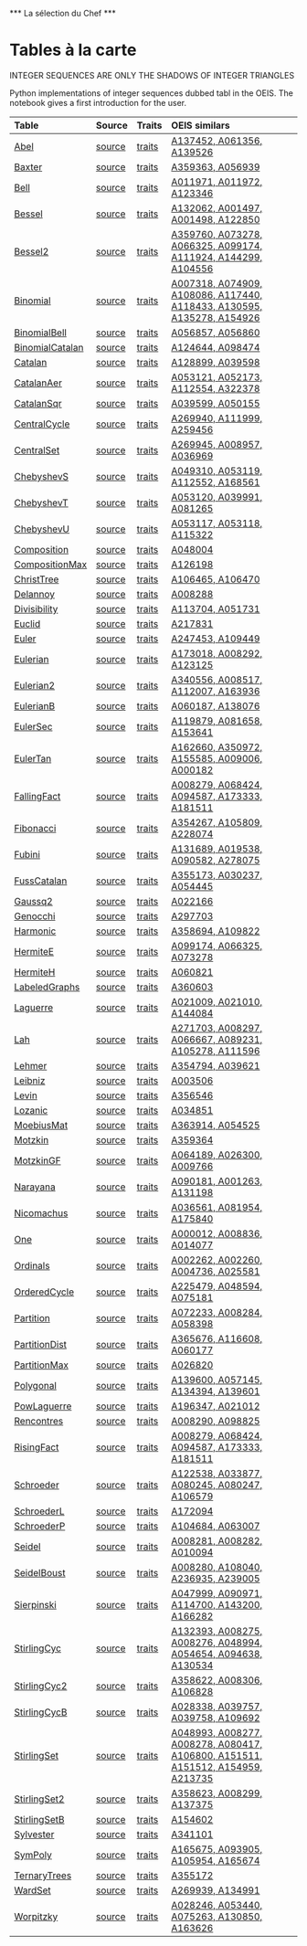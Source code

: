 
*** La sélection du Chef ***

# Tables à la carte

INTEGER SEQUENCES ARE ONLY THE SHADOWS OF INTEGER TRIANGLES

Python implementations of integer sequences dubbed tabl in the OEIS.
The notebook gives a first introduction for the user.


| Table |  Source | Traits   |  OEIS similars |
| :---  | :---    | :---     |  :---          |
| [Abel](https://github.com/PeterLuschny/tabl/blob/main/data/md/Abel.md) | [source](https://github.com/PeterLuschny/tabl/blob/main/src/Abel.py) | [traits](https://luschny.de/math/oeis/Abel.html) | [A137452, A061356, A139526](https://oeis.org/search?q=%7Cid%3AA137452%7Cid%3AA061356%7Cid%3AA139526) |
| [Baxter](https://github.com/PeterLuschny/tabl/blob/main/data/md/Baxter.md) | [source](https://github.com/PeterLuschny/tabl/blob/main/src/Baxter.py) | [traits](https://luschny.de/math/oeis/Baxter.html) | [A359363, A056939](https://oeis.org/search?q=%7Cid%3AA359363%7Cid%3AA056939) |
| [Bell](https://github.com/PeterLuschny/tabl/blob/main/data/md/Bell.md) | [source](https://github.com/PeterLuschny/tabl/blob/main/src/Bell.py) | [traits](https://luschny.de/math/oeis/Bell.html) | [A011971, A011972, A123346](https://oeis.org/search?q=%7Cid%3AA011971%7Cid%3AA011972%7Cid%3AA123346) |
| [Bessel](https://github.com/PeterLuschny/tabl/blob/main/data/md/Bessel.md) | [source](https://github.com/PeterLuschny/tabl/blob/main/src/Bessel.py) | [traits](https://luschny.de/math/oeis/Bessel.html) | [A132062, A001497, A001498, A122850](https://oeis.org/search?q=%7Cid%3AA132062%7Cid%3AA001497%7Cid%3AA001498%7Cid%3AA122850) |
| [Bessel2](https://github.com/PeterLuschny/tabl/blob/main/data/md/Bessel2.md) | [source](https://github.com/PeterLuschny/tabl/blob/main/src/Bessel2.py) | [traits](https://luschny.de/math/oeis/Bessel2.html) | [A359760, A073278, A066325, A099174, A111924, A144299, A104556](https://oeis.org/search?q=%7Cid%3AA359760%7Cid%3AA073278%7Cid%3AA066325%7Cid%3AA099174%7Cid%3AA111924%7Cid%3AA144299%7Cid%3AA104556) |
| [Binomial](https://github.com/PeterLuschny/tabl/blob/main/data/md/Binomial.md) | [source](https://github.com/PeterLuschny/tabl/blob/main/src/Binomial.py) | [traits](https://luschny.de/math/oeis/Binomial.html) | [A007318, A074909, A108086, A117440, A118433, A130595, A135278, A154926](https://oeis.org/search?q=%7Cid%3AA007318%7Cid%3AA074909%7Cid%3AA108086%7Cid%3AA117440%7Cid%3AA118433%7Cid%3AA130595%7Cid%3AA135278%7Cid%3AA154926) |
| [BinomialBell](https://github.com/PeterLuschny/tabl/blob/main/data/md/BinomialBell.md) | [source](https://github.com/PeterLuschny/tabl/blob/main/src/BinomialBell.py) | [traits](https://luschny.de/math/oeis/BinomialBell.html) | [A056857, A056860](https://oeis.org/search?q=%7Cid%3AA056857%7Cid%3AA056860) |
| [BinomialCatalan](https://github.com/PeterLuschny/tabl/blob/main/data/md/BinomialCatalan.md) | [source](https://github.com/PeterLuschny/tabl/blob/main/src/BinomialCatalan.py) | [traits](https://luschny.de/math/oeis/BinomialCatalan.html) | [A124644, A098474](https://oeis.org/search?q=%7Cid%3AA124644%7Cid%3AA098474) |
| [Catalan](https://github.com/PeterLuschny/tabl/blob/main/data/md/Catalan.md) | [source](https://github.com/PeterLuschny/tabl/blob/main/src/Catalan.py) | [traits](https://luschny.de/math/oeis/Catalan.html) | [A128899, A039598](https://oeis.org/search?q=%7Cid%3AA128899%7Cid%3AA039598) |
| [CatalanAer](https://github.com/PeterLuschny/tabl/blob/main/data/md/CatalanAer.md) | [source](https://github.com/PeterLuschny/tabl/blob/main/src/CatalanAer.py) | [traits](https://luschny.de/math/oeis/CatalanAer.html) | [A053121, A052173, A112554, A322378](https://oeis.org/search?q=%7Cid%3AA053121%7Cid%3AA052173%7Cid%3AA112554%7Cid%3AA322378) |
| [CatalanSqr](https://github.com/PeterLuschny/tabl/blob/main/data/md/CatalanSqr.md) | [source](https://github.com/PeterLuschny/tabl/blob/main/src/CatalanSqr.py) | [traits](https://luschny.de/math/oeis/CatalanSqr.html) | [A039599, A050155](https://oeis.org/search?q=%7Cid%3AA039599%7Cid%3AA050155) |
| [CentralCycle](https://github.com/PeterLuschny/tabl/blob/main/data/md/CentralCycle.md) | [source](https://github.com/PeterLuschny/tabl/blob/main/src/CentralCycle.py) | [traits](https://luschny.de/math/oeis/CentralCycle.html) | [A269940, A111999, A259456](https://oeis.org/search?q=%7Cid%3AA269940%7Cid%3AA111999%7Cid%3AA259456) |
| [CentralSet](https://github.com/PeterLuschny/tabl/blob/main/data/md/CentralSet.md) | [source](https://github.com/PeterLuschny/tabl/blob/main/src/CentralSet.py) | [traits](https://luschny.de/math/oeis/CentralSet.html) | [A269945, A008957, A036969](https://oeis.org/search?q=%7Cid%3AA269945%7Cid%3AA008957%7Cid%3AA036969) |
| [ChebyshevS](https://github.com/PeterLuschny/tabl/blob/main/data/md/ChebyshevS.md) | [source](https://github.com/PeterLuschny/tabl/blob/main/src/ChebyshevS.py) | [traits](https://luschny.de/math/oeis/ChebyshevS.html) | [A049310, A053119, A112552, A168561](https://oeis.org/search?q=%7Cid%3AA049310%7Cid%3AA053119%7Cid%3AA112552%7Cid%3AA168561) |
| [ChebyshevT](https://github.com/PeterLuschny/tabl/blob/main/data/md/ChebyshevT.md) | [source](https://github.com/PeterLuschny/tabl/blob/main/src/ChebyshevT.py) | [traits](https://luschny.de/math/oeis/ChebyshevT.html) | [A053120, A039991, A081265](https://oeis.org/search?q=%7Cid%3AA053120%7Cid%3AA039991%7Cid%3AA081265) |
| [ChebyshevU](https://github.com/PeterLuschny/tabl/blob/main/data/md/ChebyshevU.md) | [source](https://github.com/PeterLuschny/tabl/blob/main/src/ChebyshevU.py) | [traits](https://luschny.de/math/oeis/ChebyshevU.html) | [A053117, A053118, A115322](https://oeis.org/search?q=%7Cid%3AA053117%7Cid%3AA053118%7Cid%3AA115322) |
| [Composition](https://github.com/PeterLuschny/tabl/blob/main/data/md/Composition.md) | [source](https://github.com/PeterLuschny/tabl/blob/main/src/Composition.py) | [traits](https://luschny.de/math/oeis/Composition.html) | [A048004](https://oeis.org/search?q=%7Cid%3AA048004) |
| [CompositionMax](https://github.com/PeterLuschny/tabl/blob/main/data/md/CompositionMax.md) | [source](https://github.com/PeterLuschny/tabl/blob/main/src/CompositionMax.py) | [traits](https://luschny.de/math/oeis/CompositionMax.html) | [A126198](https://oeis.org/search?q=%7Cid%3AA126198) |
| [ChristTree](https://github.com/PeterLuschny/tabl/blob/main/data/md/ChristTree.md) | [source](https://github.com/PeterLuschny/tabl/blob/main/src/ChristTree.py) | [traits](https://luschny.de/math/oeis/ChristTree.html) | [A106465, A106470](https://oeis.org/search?q=%7Cid%3AA106465%7Cid%3AA106470) |
| [Delannoy](https://github.com/PeterLuschny/tabl/blob/main/data/md/Delannoy.md) | [source](https://github.com/PeterLuschny/tabl/blob/main/src/Delannoy.py) | [traits](https://luschny.de/math/oeis/Delannoy.html) | [A008288](https://oeis.org/search?q=%7Cid%3AA008288) |
| [Divisibility](https://github.com/PeterLuschny/tabl/blob/main/data/md/Divisibility.md) | [source](https://github.com/PeterLuschny/tabl/blob/main/src/Divisibility.py) | [traits](https://luschny.de/math/oeis/Divisibility.html) | [A113704, A051731](https://oeis.org/search?q=%7Cid%3AA113704%7Cid%3AA051731) |
| [Euclid](https://github.com/PeterLuschny/tabl/blob/main/data/md/Euclid.md) | [source](https://github.com/PeterLuschny/tabl/blob/main/src/Euclid.py) | [traits](https://luschny.de/math/oeis/Euclid.html) | [A217831](https://oeis.org/search?q=%7Cid%3AA217831) |
| [Euler](https://github.com/PeterLuschny/tabl/blob/main/data/md/Euler.md) | [source](https://github.com/PeterLuschny/tabl/blob/main/src/Euler.py) | [traits](https://luschny.de/math/oeis/Euler.html) | [A247453, A109449](https://oeis.org/search?q=%7Cid%3AA247453%7Cid%3AA109449) |
| [Eulerian](https://github.com/PeterLuschny/tabl/blob/main/data/md/Eulerian.md) | [source](https://github.com/PeterLuschny/tabl/blob/main/src/Eulerian.py) | [traits](https://luschny.de/math/oeis/Eulerian.html) | [A173018, A008292, A123125](https://oeis.org/search?q=%7Cid%3AA173018%7Cid%3AA008292%7Cid%3AA123125) |
| [Eulerian2](https://github.com/PeterLuschny/tabl/blob/main/data/md/Eulerian2.md) | [source](https://github.com/PeterLuschny/tabl/blob/main/src/Eulerian2.py) | [traits](https://luschny.de/math/oeis/Eulerian2.html) | [A340556, A008517, A112007, A163936](https://oeis.org/search?q=%7Cid%3AA340556%7Cid%3AA008517%7Cid%3AA112007%7Cid%3AA163936) |
| [EulerianB](https://github.com/PeterLuschny/tabl/blob/main/data/md/EulerianB.md) | [source](https://github.com/PeterLuschny/tabl/blob/main/src/EulerianB.py) | [traits](https://luschny.de/math/oeis/EulerianB.html) | [A060187, A138076](https://oeis.org/search?q=%7Cid%3AA060187%7Cid%3AA138076) |
| [EulerSec](https://github.com/PeterLuschny/tabl/blob/main/data/md/EulerSec.md) | [source](https://github.com/PeterLuschny/tabl/blob/main/src/EulerSec.py) | [traits](https://luschny.de/math/oeis/EulerSec.html) | [A119879, A081658, A153641](https://oeis.org/search?q=%7Cid%3AA119879%7Cid%3AA081658%7Cid%3AA153641) |
| [EulerTan](https://github.com/PeterLuschny/tabl/blob/main/data/md/EulerTan.md) | [source](https://github.com/PeterLuschny/tabl/blob/main/src/EulerTan.py) | [traits](https://luschny.de/math/oeis/EulerTan.html) | [A162660, A350972, A155585, A009006, A000182](https://oeis.org/search?q=%7Cid%3AA162660%7Cid%3AA350972%7Cid%3AA155585%7Cid%3AA009006%7Cid%3AA000182) |
| [FallingFact](https://github.com/PeterLuschny/tabl/blob/main/data/md/FallingFact.md) | [source](https://github.com/PeterLuschny/tabl/blob/main/src/FallingFact.py) | [traits](https://luschny.de/math/oeis/FallingFact.html) | [A008279, A068424, A094587, A173333, A181511](https://oeis.org/search?q=%7Cid%3AA008279%7Cid%3AA068424%7Cid%3AA094587%7Cid%3AA173333%7Cid%3AA181511) |
| [Fibonacci](https://github.com/PeterLuschny/tabl/blob/main/data/md/Fibonacci.md) | [source](https://github.com/PeterLuschny/tabl/blob/main/src/Fibonacci.py) | [traits](https://luschny.de/math/oeis/Fibonacci.html) | [A354267, A105809, A228074](https://oeis.org/search?q=%7Cid%3AA354267%7Cid%3AA105809%7Cid%3AA228074) |
| [Fubini](https://github.com/PeterLuschny/tabl/blob/main/data/md/Fubini.md) | [source](https://github.com/PeterLuschny/tabl/blob/main/src/Fubini.py) | [traits](https://luschny.de/math/oeis/Fubini.html) | [A131689, A019538, A090582, A278075](https://oeis.org/search?q=%7Cid%3AA131689%7Cid%3AA019538%7Cid%3AA090582%7Cid%3AA278075) |
| [FussCatalan](https://github.com/PeterLuschny/tabl/blob/main/data/md/FussCatalan.md) | [source](https://github.com/PeterLuschny/tabl/blob/main/src/FussCatalan.py) | [traits](https://luschny.de/math/oeis/FussCatalan.html) | [A355173, A030237, A054445](https://oeis.org/search?q=%7Cid%3AA355173%7Cid%3AA030237%7Cid%3AA054445) |
| [Gaussq2](https://github.com/PeterLuschny/tabl/blob/main/data/md/Gaussq2.md) | [source](https://github.com/PeterLuschny/tabl/blob/main/src/Gaussq2.py) | [traits](https://luschny.de/math/oeis/Gaussq2.html) | [A022166](https://oeis.org/search?q=%7Cid%3AA022166) |
| [Genocchi](https://github.com/PeterLuschny/tabl/blob/main/data/md/Genocchi.md) | [source](https://github.com/PeterLuschny/tabl/blob/main/src/Genocchi.py) | [traits](https://luschny.de/math/oeis/Genocchi.html) | [A297703](https://oeis.org/search?q=%7Cid%3AA297703) |
| [Harmonic](https://github.com/PeterLuschny/tabl/blob/main/data/md/Harmonic.md) | [source](https://github.com/PeterLuschny/tabl/blob/main/src/Harmonic.py) | [traits](https://luschny.de/math/oeis/Harmonic.html) | [A358694, A109822](https://oeis.org/search?q=%7Cid%3AA358694%7Cid%3AA109822) |
| [HermiteE](https://github.com/PeterLuschny/tabl/blob/main/data/md/HermiteE.md) | [source](https://github.com/PeterLuschny/tabl/blob/main/src/HermiteE.py) | [traits](https://luschny.de/math/oeis/HermiteE.html) | [A099174, A066325, A073278](https://oeis.org/search?q=%7Cid%3AA099174%7Cid%3AA066325%7Cid%3AA073278) |
| [HermiteH](https://github.com/PeterLuschny/tabl/blob/main/data/md/HermiteH.md) | [source](https://github.com/PeterLuschny/tabl/blob/main/src/HermiteH.py) | [traits](https://luschny.de/math/oeis/HermiteH.html) | [A060821](https://oeis.org/search?q=%7Cid%3AA060821) |
| [LabeledGraphs](https://github.com/PeterLuschny/tabl/blob/main/data/md/LabeledGraphs.md) | [source](https://github.com/PeterLuschny/tabl/blob/main/src/LabeledGraphs.py) | [traits](https://luschny.de/math/oeis/LabeledGraphs.html) | [A360603](https://oeis.org/search?q=%7Cid%3AA360603) |
| [Laguerre](https://github.com/PeterLuschny/tabl/blob/main/data/md/Laguerre.md) | [source](https://github.com/PeterLuschny/tabl/blob/main/src/Laguerre.py) | [traits](https://luschny.de/math/oeis/Laguerre.html) | [A021009, A021010, A144084](https://oeis.org/search?q=%7Cid%3AA021009%7Cid%3AA021010%7Cid%3AA144084) |
| [Lah](https://github.com/PeterLuschny/tabl/blob/main/data/md/Lah.md) | [source](https://github.com/PeterLuschny/tabl/blob/main/src/Lah.py) | [traits](https://luschny.de/math/oeis/Lah.html) | [A271703, A008297, A066667, A089231, A105278, A111596](https://oeis.org/search?q=%7Cid%3AA271703%7Cid%3AA008297%7Cid%3AA066667%7Cid%3AA089231%7Cid%3AA105278%7Cid%3AA111596) |
| [Lehmer](https://github.com/PeterLuschny/tabl/blob/main/data/md/Lehmer.md) | [source](https://github.com/PeterLuschny/tabl/blob/main/src/Lehmer.py) | [traits](https://luschny.de/math/oeis/Lehmer.html) | [A354794, A039621](https://oeis.org/search?q=%7Cid%3AA354794%7Cid%3AA039621) |
| [Leibniz](https://github.com/PeterLuschny/tabl/blob/main/data/md/Leibniz.md) | [source](https://github.com/PeterLuschny/tabl/blob/main/src/Leibniz.py) | [traits](https://luschny.de/math/oeis/Leibniz.html) | [A003506](https://oeis.org/search?q=%7Cid%3AA003506) |
| [Levin](https://github.com/PeterLuschny/tabl/blob/main/data/md/Levin.md) | [source](https://github.com/PeterLuschny/tabl/blob/main/src/Levin.py) | [traits](https://luschny.de/math/oeis/Levin.html) | [A356546](https://oeis.org/search?q=%7Cid%3AA356546) |
| [Lozanic](https://github.com/PeterLuschny/tabl/blob/main/data/md/Lozanic.md) | [source](https://github.com/PeterLuschny/tabl/blob/main/src/Lozanic.py) | [traits](https://luschny.de/math/oeis/Lozanic.html) | [A034851](https://oeis.org/search?q=%7Cid%3AA034851) |
| [MoebiusMat](https://github.com/PeterLuschny/tabl/blob/main/data/md/MoebiusMat.md) | [source](https://github.com/PeterLuschny/tabl/blob/main/src/MoebiusMat.py) | [traits](https://luschny.de/math/oeis/MoebiusMat.html) | [A363914, A054525](https://oeis.org/search?q=%7Cid%3AA363914%7Cid%3AA054525) |
| [Motzkin](https://github.com/PeterLuschny/tabl/blob/main/data/md/Motzkin.md) | [source](https://github.com/PeterLuschny/tabl/blob/main/src/Motzkin.py) | [traits](https://luschny.de/math/oeis/Motzkin.html) | [A359364](https://oeis.org/search?q=%7Cid%3AA359364) |
| [MotzkinGF](https://github.com/PeterLuschny/tabl/blob/main/data/md/MotzkinGF.md) | [source](https://github.com/PeterLuschny/tabl/blob/main/src/MotzkinGF.py) | [traits](https://luschny.de/math/oeis/MotzkinGF.html) | [A064189, A026300, A009766](https://oeis.org/search?q=%7Cid%3AA064189%7Cid%3AA026300%7Cid%3AA009766) |
| [Narayana](https://github.com/PeterLuschny/tabl/blob/main/data/md/Narayana.md) | [source](https://github.com/PeterLuschny/tabl/blob/main/src/Narayana.py) | [traits](https://luschny.de/math/oeis/Narayana.html) | [A090181, A001263, A131198](https://oeis.org/search?q=%7Cid%3AA090181%7Cid%3AA001263%7Cid%3AA131198) |
| [Nicomachus](https://github.com/PeterLuschny/tabl/blob/main/data/md/Nicomachus.md) | [source](https://github.com/PeterLuschny/tabl/blob/main/src/Nicomachus.py) | [traits](https://luschny.de/math/oeis/Nicomachus.html) | [A036561, A081954, A175840](https://oeis.org/search?q=%7Cid%3AA036561%7Cid%3AA081954%7Cid%3AA175840) |
| [One](https://github.com/PeterLuschny/tabl/blob/main/data/md/One.md) | [source](https://github.com/PeterLuschny/tabl/blob/main/src/One.py) | [traits](https://luschny.de/math/oeis/One.html) | [A000012, A008836, A014077](https://oeis.org/search?q=%7Cid%3AA000012%7Cid%3AA008836%7Cid%3AA014077) |
| [Ordinals](https://github.com/PeterLuschny/tabl/blob/main/data/md/Ordinals.md) | [source](https://github.com/PeterLuschny/tabl/blob/main/src/Ordinals.py) | [traits](https://luschny.de/math/oeis/Ordinals.html) | [A002262, A002260, A004736, A025581](https://oeis.org/search?q=%7Cid%3AA002262%7Cid%3AA002260%7Cid%3AA004736%7Cid%3AA025581) |
| [OrderedCycle](https://github.com/PeterLuschny/tabl/blob/main/data/md/OrderedCycle.md) | [source](https://github.com/PeterLuschny/tabl/blob/main/src/OrderedCycle.py) | [traits](https://luschny.de/math/oeis/OrderedCycle.html) | [A225479, A048594, A075181](https://oeis.org/search?q=%7Cid%3AA225479%7Cid%3AA048594%7Cid%3AA075181) |
| [Partition](https://github.com/PeterLuschny/tabl/blob/main/data/md/Partition.md) | [source](https://github.com/PeterLuschny/tabl/blob/main/src/Partition.py) | [traits](https://luschny.de/math/oeis/Partition.html) | [A072233, A008284, A058398](https://oeis.org/search?q=%7Cid%3AA072233%7Cid%3AA008284%7Cid%3AA058398) |
| [PartitionDist](https://github.com/PeterLuschny/tabl/blob/main/data/md/PartitionDist.md) | [source](https://github.com/PeterLuschny/tabl/blob/main/src/PartitionDist.py) | [traits](https://luschny.de/math/oeis/PartitionDist.html) | [A365676, A116608, A060177](https://oeis.org/search?q=%7Cid%3AA365676%7Cid%3AA116608%7Cid%3AA060177) |
| [PartitionMax](https://github.com/PeterLuschny/tabl/blob/main/data/md/PartitionMax.md) | [source](https://github.com/PeterLuschny/tabl/blob/main/src/PartitionMax.py) | [traits](https://luschny.de/math/oeis/PartitionMax.html) | [A026820](https://oeis.org/search?q=%7Cid%3AA026820) |
| [Polygonal](https://github.com/PeterLuschny/tabl/blob/main/data/md/Polygonal.md) | [source](https://github.com/PeterLuschny/tabl/blob/main/src/Polygonal.py) | [traits](https://luschny.de/math/oeis/Polygonal.html) | [A139600, A057145, A134394, A139601](https://oeis.org/search?q=%7Cid%3AA139600%7Cid%3AA057145%7Cid%3AA134394%7Cid%3AA139601) |
| [PowLaguerre](https://github.com/PeterLuschny/tabl/blob/main/data/md/PowLaguerre.md) | [source](https://github.com/PeterLuschny/tabl/blob/main/src/PowLaguerre.py) | [traits](https://luschny.de/math/oeis/PowLaguerre.html) | [A196347, A021012](https://oeis.org/search?q=%7Cid%3AA196347%7Cid%3AA021012) |
| [Rencontres](https://github.com/PeterLuschny/tabl/blob/main/data/md/Rencontres.md) | [source](https://github.com/PeterLuschny/tabl/blob/main/src/Rencontres.py) | [traits](https://luschny.de/math/oeis/Rencontres.html) | [A008290, A098825](https://oeis.org/search?q=%7Cid%3AA008290%7Cid%3AA098825) |
| [RisingFact](https://github.com/PeterLuschny/tabl/blob/main/data/md/RisingFact.md) | [source](https://github.com/PeterLuschny/tabl/blob/main/src/RisingFact.py) | [traits](https://luschny.de/math/oeis/RisingFact.html) | [A008279, A068424, A094587, A173333, A181511](https://oeis.org/search?q=%7Cid%3AA008279%7Cid%3AA068424%7Cid%3AA094587%7Cid%3AA173333%7Cid%3AA181511) |
| [Schroeder](https://github.com/PeterLuschny/tabl/blob/main/data/md/Schroeder.md) | [source](https://github.com/PeterLuschny/tabl/blob/main/src/Schroeder.py) | [traits](https://luschny.de/math/oeis/Schroeder.html) | [A122538, A033877, A080245, A080247, A106579](https://oeis.org/search?q=%7Cid%3AA122538%7Cid%3AA033877%7Cid%3AA080245%7Cid%3AA080247%7Cid%3AA106579) |
| [SchroederL](https://github.com/PeterLuschny/tabl/blob/main/data/md/SchroederL.md) | [source](https://github.com/PeterLuschny/tabl/blob/main/src/SchroederL.py) | [traits](https://luschny.de/math/oeis/SchroederL.html) | [A172094](https://oeis.org/search?q=%7Cid%3AA172094) |
| [SchroederP](https://github.com/PeterLuschny/tabl/blob/main/data/md/SchroederP.md) | [source](https://github.com/PeterLuschny/tabl/blob/main/src/SchroederP.py) | [traits](https://luschny.de/math/oeis/SchroederP.html) | [A104684, A063007](https://oeis.org/search?q=%7Cid%3AA104684%7Cid%3AA063007) |
| [Seidel](https://github.com/PeterLuschny/tabl/blob/main/data/md/Seidel.md) | [source](https://github.com/PeterLuschny/tabl/blob/main/src/Seidel.py) | [traits](https://luschny.de/math/oeis/Seidel.html) | [A008281, A008282, A010094](https://oeis.org/search?q=%7Cid%3AA008281%7Cid%3AA008282%7Cid%3AA010094) |
| [SeidelBoust](https://github.com/PeterLuschny/tabl/blob/main/data/md/SeidelBoust.md) | [source](https://github.com/PeterLuschny/tabl/blob/main/src/SeidelBoust.py) | [traits](https://luschny.de/math/oeis/SeidelBoust.html) | [A008280, A108040, A236935, A239005](https://oeis.org/search?q=%7Cid%3AA008280%7Cid%3AA108040%7Cid%3AA236935%7Cid%3AA239005) |
| [Sierpinski](https://github.com/PeterLuschny/tabl/blob/main/data/md/Sierpinski.md) | [source](https://github.com/PeterLuschny/tabl/blob/main/src/Sierpinski.py) | [traits](https://luschny.de/math/oeis/Sierpinski.html) | [A047999, A090971, A114700, A143200, A166282](https://oeis.org/search?q=%7Cid%3AA047999%7Cid%3AA090971%7Cid%3AA114700%7Cid%3AA143200%7Cid%3AA166282) |
| [StirlingCyc](https://github.com/PeterLuschny/tabl/blob/main/data/md/StirlingCyc.md) | [source](https://github.com/PeterLuschny/tabl/blob/main/src/StirlingCyc.py) | [traits](https://luschny.de/math/oeis/StirlingCyc.html) | [A132393, A008275, A008276, A048994, A054654, A094638, A130534](https://oeis.org/search?q=%7Cid%3AA132393%7Cid%3AA008275%7Cid%3AA008276%7Cid%3AA048994%7Cid%3AA054654%7Cid%3AA094638%7Cid%3AA130534) |
| [StirlingCyc2](https://github.com/PeterLuschny/tabl/blob/main/data/md/StirlingCyc2.md) | [source](https://github.com/PeterLuschny/tabl/blob/main/src/StirlingCyc2.py) | [traits](https://luschny.de/math/oeis/StirlingCyc2.html) | [A358622, A008306, A106828](https://oeis.org/search?q=%7Cid%3AA358622%7Cid%3AA008306%7Cid%3AA106828) |
| [StirlingCycB](https://github.com/PeterLuschny/tabl/blob/main/data/md/StirlingCycB.md) | [source](https://github.com/PeterLuschny/tabl/blob/main/src/StirlingCycB.py) | [traits](https://luschny.de/math/oeis/StirlingCycB.html) | [A028338, A039757, A039758, A109692](https://oeis.org/search?q=%7Cid%3AA028338%7Cid%3AA039757%7Cid%3AA039758%7Cid%3AA109692) |
| [StirlingSet](https://github.com/PeterLuschny/tabl/blob/main/data/md/StirlingSet.md) | [source](https://github.com/PeterLuschny/tabl/blob/main/src/StirlingSet.py) | [traits](https://luschny.de/math/oeis/StirlingSet.html) | [A048993, A008277, A008278, A080417, A106800, A151511, A151512, A154959, A213735](https://oeis.org/search?q=%7Cid%3AA048993%7Cid%3AA008277%7Cid%3AA008278%7Cid%3AA080417%7Cid%3AA106800%7Cid%3AA151511%7Cid%3AA151512%7Cid%3AA154959%7Cid%3AA213735) |
| [StirlingSet2](https://github.com/PeterLuschny/tabl/blob/main/data/md/StirlingSet2.md) | [source](https://github.com/PeterLuschny/tabl/blob/main/src/StirlingSet2.py) | [traits](https://luschny.de/math/oeis/StirlingSet2.html) | [A358623, A008299, A137375](https://oeis.org/search?q=%7Cid%3AA358623%7Cid%3AA008299%7Cid%3AA137375) |
| [StirlingSetB](https://github.com/PeterLuschny/tabl/blob/main/data/md/StirlingSetB.md) | [source](https://github.com/PeterLuschny/tabl/blob/main/src/StirlingSetB.py) | [traits](https://luschny.de/math/oeis/StirlingSetB.html) | [A154602](https://oeis.org/search?q=%7Cid%3AA154602) |
| [Sylvester](https://github.com/PeterLuschny/tabl/blob/main/data/md/Sylvester.md) | [source](https://github.com/PeterLuschny/tabl/blob/main/src/Sylvester.py) | [traits](https://luschny.de/math/oeis/Sylvester.html) | [A341101](https://oeis.org/search?q=%7Cid%3AA341101) |
| [SymPoly](https://github.com/PeterLuschny/tabl/blob/main/data/md/SymPoly.md) | [source](https://github.com/PeterLuschny/tabl/blob/main/src/SymPoly.py) | [traits](https://luschny.de/math/oeis/SymPoly.html) | [A165675, A093905, A105954, A165674](https://oeis.org/search?q=%7Cid%3AA165675%7Cid%3AA093905%7Cid%3AA105954%7Cid%3AA165674) |
| [TernaryTrees](https://github.com/PeterLuschny/tabl/blob/main/data/md/TernaryTrees.md) | [source](https://github.com/PeterLuschny/tabl/blob/main/src/TernaryTrees.py) | [traits](https://luschny.de/math/oeis/TernaryTrees.html) | [A355172](https://oeis.org/search?q=%7Cid%3AA355172) |
| [WardSet](https://github.com/PeterLuschny/tabl/blob/main/data/md/WardSet.md) | [source](https://github.com/PeterLuschny/tabl/blob/main/src/WardSet.py) | [traits](https://luschny.de/math/oeis/WardSet.html) | [A269939, A134991](https://oeis.org/search?q=%7Cid%3AA269939%7Cid%3AA134991) |
| [Worpitzky](https://github.com/PeterLuschny/tabl/blob/main/data/md/Worpitzky.md) | [source](https://github.com/PeterLuschny/tabl/blob/main/src/Worpitzky.py) | [traits](https://luschny.de/math/oeis/Worpitzky.html) | [A028246, A053440, A075263, A130850, A163626](https://oeis.org/search?q=%7Cid%3AA028246%7Cid%3AA053440%7Cid%3AA075263%7Cid%3AA130850%7Cid%3AA163626) |

